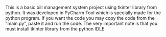 This is a basic bill management system project using tkinter library from python.
It was developed in PyCharm Tool which is specially made for the python program.
If you want the code you may copy the code from the "main.py", paste it and run the code.
The very important note is that you must install tkinter library from the python IDLE
